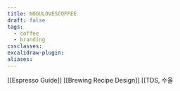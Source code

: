 ```yaml
---
title: NOGULOVESCOFFEE
draft: false
tags:
  - coffee
  - branding
cssclasses: 
excalidraw-plugin: 
aliases:
---
```

[[Espresso Guide]]
[[Brewing Recipe Design]]
[[TDS, 수율

